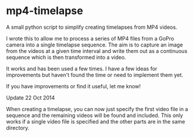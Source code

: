 mp4-timelapse
=============

A small python script to simplify creating timelapses from MP4 videos.

I wrote this to allow me to process a series of MP4 files from a GoPro
camera into a single timelapse sequence. The aim is to capture an image
from the videos at a given time interval and write them out as a continuous
sequence which is then transformed into a video.

It works and has been used a few times. I have a few ideas for improvements
but haven't found the time or need to implement them yet.

If you have improvements or find it useful, let me know!

Update 22 Oct 2014

When creating a timelapse, you can now just specify the first video file
in a sequence and the remaining videos will be found and included. This only
works if a single video file is specified and the other parts are in the
same directory.

